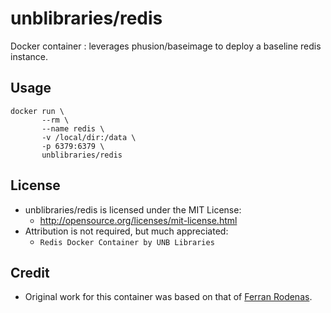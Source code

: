# unblibraries/redis
Docker container : leverages phusion/baseimage to deploy a baseline redis instance.

## Usage
```
docker run \
       --rm \
       --name redis \
       -v /local/dir:/data \
       -p 6379:6379 \
       unblibraries/redis
```

## License
- unblibraries/redis is licensed under the MIT License:
  - http://opensource.org/licenses/mit-license.html
- Attribution is not required, but much appreciated:
  - `Redis Docker Container by UNB Libraries`

## Credit
- Original work for this container was based on that of [Ferran Rodenas](https://github.com/frodenas/docker-redis).
